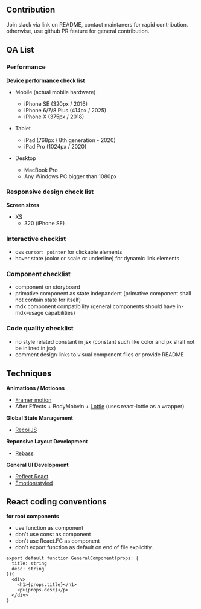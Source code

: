 ## Contribution

Join slack via link on README, contact maintaners for rapid contribution. otherwise, use github PR feature for general contribution.

## QA List

### Performance

**Device performance check list**

- Mobile (actual mobile hardware)

  - iPhone SE (320px / 2016)
  - iPhone 6/7/8 Plus (414px / 2025)
  - iPhone X (375px / 2018)

- Tablet

  - iPad (768px / 8th generation - 2020)
  - iPad Pro (1024px / 2020)

- Desktop

  - MacBook Pro
  - Any Windows PC bigger than 1080px

### Responsive design check list

**Screen sizes**

- XS
  - 320 (iPhone SE)

### Interactive checkist
- css `cursor: pointer` for clickable elements
- hover state (color or scale or underline) for dynamic link elements

### Component checklist
- component on storyboard
- primative component as state indepandent (primative component shall not contain state for itself)
- mdx component compatibility (general components should have in-mdx-usage capabilities)

### Code quality checklist
- no style related constant in jsx (constant such like color and px shall not be inlined in jsx)
- comment design links to visual component files or provide README


## Techniques

**Animations / Motioons**

- [Framer motion](https://framer.com/motion)
- After Effects + BodyMobvin + [Lottie](https://github.com/airbnb/lottie-web) (uses react-lottie as a wrapper)

**Global State Management**

- [RecoilJS](https://recoiljs.org/)

**Reponsive Layout Development**

- [Rebass](https://rebassjs.org/)

**General UI Development**

- [Reflect React](https://reflect-ui.com)
- [Emotion/styled](https://emotion.sh/docs/styled)


## React coding conventions
**for root components**
- use function as component
- don't use const as component
- don't use React.FC as component
- don't export function as default on end of file explicitly.
``` tsx
export default function GeneralComponent(props: {
  title: string
  desc: string
}){
  <div>
    <h1>{props.title}</h1>
    <p>{props.desc}</p>
  </div>
}
```